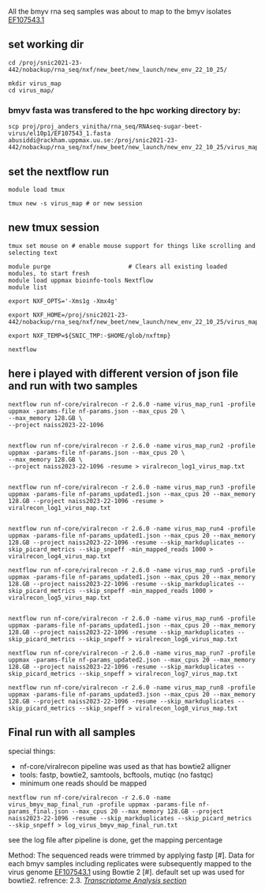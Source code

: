 All the bmyv rna seq samples was about to map to the bmyv isolates [EF107543.1](https://www.ncbi.nlm.nih.gov/nuccore/EF107543.1?report=fasta)

## set working dir
```
cd /proj/snic2021-23-442/nobackup/rna_seq/nxf/new_beet/new_launch/new_env_22_10_25/

mkdir virus_map
cd virus_map/
```
### bmyv fasta was transfered to the hpc working directory by:

```
scp proj/proj_anders_vinitha/rna_seq/RNAseq-sugar-beet-virus/el10p1/EF107543_1.fasta abusiddi@rackham.uppmax.uu.se:/proj/snic2021-23-442/nobackup/rna_seq/nxf/new_beet/new_launch/new_env_22_10_25/virus_map/
```

## set the nextflow run
```
module load tmux

tmux new -s virus_map # or new session
```
## new tmux session
```
tmux set mouse on # enable mouse support for things like scrolling and selecting text

module purge                      # Clears all existing loaded modules, to start fresh
module load uppmax bioinfo-tools Nextflow
module list

export NXF_OPTS='-Xms1g -Xmx4g'

export NXF_HOME=/proj/snic2021-23-442/nobackup/rna_seq/nxf/new_beet/new_launch/new_env_22_10_25/virus_map

export NXF_TEMP=${SNIC_TMP:-$HOME/glob/nxftmp}

nextflow
```
## here i played with different version of json file and run with two samples

```
nextflow run nf-core/viralrecon -r 2.6.0 -name virus_map_run1 -profile uppmax -params-file nf-params.json --max_cpus 20 \
--max_memory 128.GB \
--project naiss2023-22-1096


nextflow run nf-core/viralrecon -r 2.6.0 -name virus_map_run2 -profile uppmax -params-file nf-params.json --max_cpus 20 \
--max_memory 128.GB \
--project naiss2023-22-1096 -resume > viralrecon_log1_virus_map.txt


nextflow run nf-core/viralrecon -r 2.6.0 -name virus_map_run3 -profile uppmax -params-file nf-params_updated1.json --max_cpus 20 --max_memory 128.GB --project naiss2023-22-1096 -resume > viralrecon_log1_virus_map.txt


nextflow run nf-core/viralrecon -r 2.6.0 -name virus_map_run4 -profile uppmax -params-file nf-params_updated1.json --max_cpus 20 --max_memory 128.GB --project naiss2023-22-1096 -resume --skip_markduplicates --skip_picard_metrics --skip_snpeff -min_mapped_reads 1000 > viralrecon_log4_virus_map.txt

nextflow run nf-core/viralrecon -r 2.6.0 -name virus_map_run5 -profile uppmax -params-file nf-params_updated1.json --max_cpus 20 --max_memory 128.GB --project naiss2023-22-1096 -resume --skip_markduplicates --skip_picard_metrics --skip_snpeff -min_mapped_reads 1000 > viralrecon_log5_virus_map.txt


nextflow run nf-core/viralrecon -r 2.6.0 -name virus_map_run6 -profile uppmax -params-file nf-params_updated1.json --max_cpus 20 --max_memory 128.GB --project naiss2023-22-1096 -resume --skip_markduplicates --skip_picard_metrics --skip_snpeff > viralrecon_log6_virus_map.txt

nextflow run nf-core/viralrecon -r 2.6.0 -name virus_map_run7 -profile uppmax -params-file nf-params_updated2.json --max_cpus 20 --max_memory 128.GB --project naiss2023-22-1096 -resume --skip_markduplicates --skip_picard_metrics --skip_snpeff > viralrecon_log7_virus_map.txt

nextflow run nf-core/viralrecon -r 2.6.0 -name virus_map_run8 -profile uppmax -params-file nf-params_updated3.json --max_cpus 20 --max_memory 128.GB --project naiss2023-22-1096 -resume --skip_markduplicates --skip_picard_metrics --skip_snpeff > viralrecon_log8_virus_map.txt
```

## Final run with all samples
special things: 
- nf-core/viralrecon pipeline was used as that has bowtie2 alligner
- tools: fastp, bowtie2, samtools, bcftools, mutiqc (no fastqc)
- minimum one reads should be mapped
  

```
nextflow run nf-core/viralrecon -r 2.6.0 -name virus_bmyv_map_final_run -profile uppmax -params-file nf-params_final.json --max_cpus 20 --max_memory 128.GB --project naiss2023-22-1096 -resume --skip_markduplicates --skip_picard_metrics --skip_snpeff > log_virus_bmyv_map_final_run.txt
```
see the log file after pipeline is done, get the mapping percentage

Method: The sequenced reads were trimmed by applying fastp [#]. Data for each bmyv samples including replicates were subsequently mapped to the virus genome [EF107543.1](https://www.ncbi.nlm.nih.gov/nuccore/EF107543.1?report=fasta) using Bowtie 2 [#]. default set up was used for bowtie2.
refrence: 2.3. [_Transcriptome Analysis section_](https://doi.org/10.3390/v12010076)



